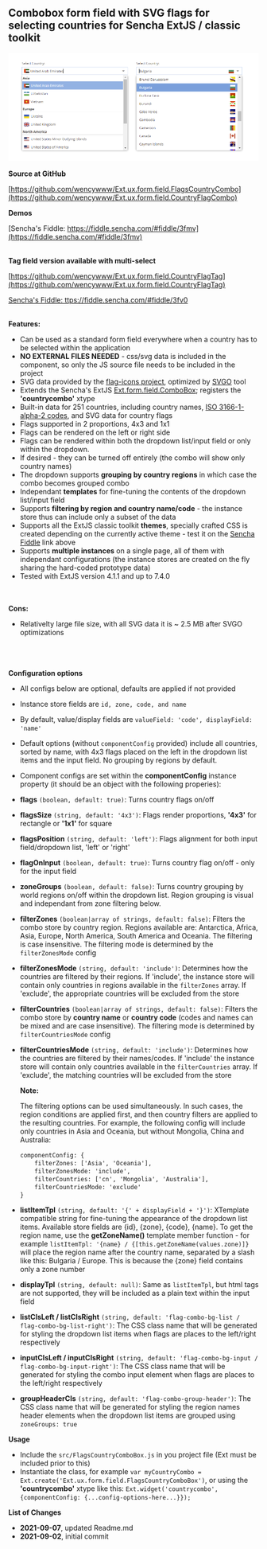 Combobox form field with SVG flags for selecting countries for Sencha ExtJS / classic toolkit
-------------------------------------

![preview](Ext.ux.form.field.CountryFlagCombo.png)

**Source at GitHub**

[https://github.com/wencywww/Ext.ux.form.field.FlagsCountryCombo](https://github.com/wencywww/Ext.ux.form.field.CountryFlagCombo)



**Demos**

[Sencha's Fiddle: https://fiddle.sencha.com/#fiddle/3fmv](https://fiddle.sencha.com/#fiddle/3fmv)
<br><br>

**Tag field version available with multi-select**

[https://github.com/wencywww/Ext.ux.form.field.CountryFlagTag](https://github.com/wencywww/Ext.ux.form.field.CountryFlagTag)


[Sencha's Fiddle: ttps://fiddle.sencha.com/#fiddle/3fv0](ttps://fiddle.sencha.com/#fiddle/3fv0)
<br><br>



**Features:**

  * Can be used as a standard form field everywhere when a country has to be selected within the application
  * **NO EXTERNAL FILES NEEDED** - css/svg data is included in the component, so only the JS source file needs to be included in the project
  * SVG data provided by the [flag-icons project](https://flagicons.lipis.dev), optimized by [SVGO](https://github.com/svg/svgo) tool
  * Extends the Sencha's ExtJS [Ext.form.field.ComboBox](https://docs.sencha.com/extjs/7.4.0/classic/Ext.form.field.ComboBox.html); registers the **'countrycombo'** xtype
  * Built-in data for 251 countries, including country names, [ISO 3166-1-alpha-2 codes](https://www.iso.org/obp/ui/#search/code), and SVG data for country flags
  * Flags supported in 2 proportions, 4x3 and 1x1
  * Flags can be rendered on the left or right side
  * Flags can be rendered within both the dropdown list/input field or only within the dropdown.
  * If desired - they can be turned off entirely (the combo will show only country names)
  * The dropdown supports **grouping by country regions** in which case the combo becomes grouped combo
  * Independant **templates** for fine-tuning the contents of the dropdown list/input field
  * Supports **filtering by region and country name/code** - the instance store thus can include only a subset of the data
  * Supports all the ExtJS classic toolkit **themes**, specially crafted CSS is created depending on the currently active theme - test it on the [Sencha Fiddle](https://fiddle.sencha.com/#fiddle/3fmv) link above
  * Supports **multiple instances** on a single page, all of them with independant configurations (the instance stores are created on the fly sharing the hard-coded prototype data)
  * Tested with ExtJS version 4.1.1 and up to 7.4.0

<br><br>
**Cons:**

  * Relativelty large file size, with all SVG data it is ~ 2.5 MB after SVGO optimizations

<br><br>    
**Configuration options**

  * All configs below are optional, defaults are applied if not provided
  * Instance store fields are `id, zone, code, and name`
  * By default, value/display fields are `valueField: 'code', displayField: 'name'`
  * Default options (without `componentConfig` provided) include all countries, sorted by name, with 4x3 flags placed on the left in the dropdown list items and the input field. No grouping by regions by default.
  * Component configs are set within the **componentConfig** instance property (it should be an object with the following properies):
  

  * **flags** `(boolean, default: true)`: Turns country flags on/off

  * **flagsSize** `(string, default: '4x3')`: Flags render proportions, **'4x3'** for rectangle or **'1x1'** for square

  * **flagsPosition** `(string, default: 'left')`: Flags alignment for both input field/dropdown list, 'left' or 'right'

  * **flagOnInput** `(boolean, default: true)`: Turns country flag on/off - only for the input field

  * **zoneGroups** `(boolean, default: false)`: Turns country grouping by world regions on/off within the dropdown list. Region grouping is visual and independant from zone filtering below.

  * **filterZones** `(boolean|array of strings, default: false)`: Filters the combo store by country region. Regions available are: Antarctica, Africa, Asia, Europe, North America, South America and Oceania. The filtering is case insensitive. The filtering mode is determined by the `filterZonesMode` config

  * **filterZonesMode** `(string, default: 'include')`: Determines how the countries are filtered by their regions. If 'include', the instance store will contain only countries in regions available in the `filterZones` array. If 'exclude', the appropriate countries will be excluded from the store

  * **filterCountries** `(boolean|array of strings, default: false)`: Filters the combo store by **country name** or **country code** (codes and names can be mixed and are case insensitive). The filtering mode is determined by `filterCountriesMode` config

  * **filterCountriesMode** `(string, default: 'include')`: Determines how the countries are filtered by their names/codes. If 'include' the instance store will contain only countries available in the `filterCountries` array. If 'exclude', the matching countries will be excluded from the store

    **Note:**
    
    The filtering options can be used simultaneously. In such cases, the region conditions are applied first, and then country filters are applied to the resulting countries. For example, the following config will include only countries in Asia and Oceania, but without Mongolia, China and Australia: 
    ```
    componentConfig: {
        filterZones: ['Asia', 'Oceania'], 
        filterZonesMode: 'include', 
        filterCountries: ['cn', 'Mongolia', 'Australia'], 
        filterCountriesMode: 'exclude'
    }
    ```

  * **listItemTpl** `(string, default: '{' + displayField + '}')`: XTemplate compatible string for fine-tuning the appearance of the dropdown list items. Available store fields are {id}, {zone}, {code}, {name}. To get the region name, use the **getZoneName()** template member function - for example `listItemTpl: '{name} / {[this.getZoneName(values.zone)]}` will place the region name after the country name, separated by a slash like this: Bulgaria / Europe. This is because the {zone} field contains only a zone number

  * **displayTpl** `(string, default: null)`: Same as `listItemTpl`, but html tags are not supported, they will be included as a plain text within the input field

  * **listClsLeft / listClsRight** `(string, default: 'flag-combo-bg-list / flag-combo-bg-list-right')`: The CSS class name that will be generated for styling the dropdown list items when flags are places to the left/right respectively

  * **inputClsLeft / inputClsRight** `(string, default: 'flag-combo-bg-input / flag-combo-bg-input-right')`: The CSS class name that will be generated for styling the combo input element when flags are places to the left/right respectively

  * **groupHeaderCls** `(string, default: 'flag-combo-group-header')`: The CSS class name that will be generated for styling the region names header elements when the dropdown list items are grouped using `zoneGroups: true`

  
**Usage**

  * Include the `src/FlagsCountryComboBox.js` in you project file (Ext must be included prior to this)
  * Instantiate the class, for example `var myCountryCombo = Ext.create('Ext.ux.form.field.FlagsCountryComboBox')`, or using the **'countrycombo'** xtype like this: `Ext.widget('countrycombo', {componentConfig: {...config-options-here...}});`
  

**List of Changes**

  * **2021-09-07**, updated Readme.md
  * **2021-09-02**, initial commit
